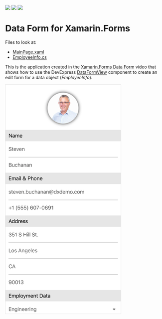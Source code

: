 <!-- default badges list -->
![](https://img.shields.io/endpoint?url=https://codecentral.devexpress.com/api/v1/VersionRange/259696816/21.1.3%2B)
[![](https://img.shields.io/badge/Open_in_DevExpress_Support_Center-FF7200?style=flat-square&logo=DevExpress&logoColor=white)](https://supportcenter.devexpress.com/ticket/details/T887061)
[![](https://img.shields.io/badge/📖_How_to_use_DevExpress_Examples-e9f6fc?style=flat-square)](https://docs.devexpress.com/GeneralInformation/403183)
<!-- default badges end -->
# Data Form for Xamarin.Forms

Files to look at:

- [MainPage.xaml](CS/DataForm/MainPage.xaml)
- [EmployeeInfo.cs](CS/DataForm/EmployeeInfo.cs)

This is the application created in the [Xamarin.Forms Data Form](https://www.youtube.com/watch?v=JdgzpUQR1GE) video that shows how to use the DevExpress [DataFormView](https://docs.devexpress.com/MobileControls/401732/xamarin-forms/data-form/index) component to create an edit form for a data object (*EmployeeInfo*).

<img src="./images/title.png" height="75%" />
